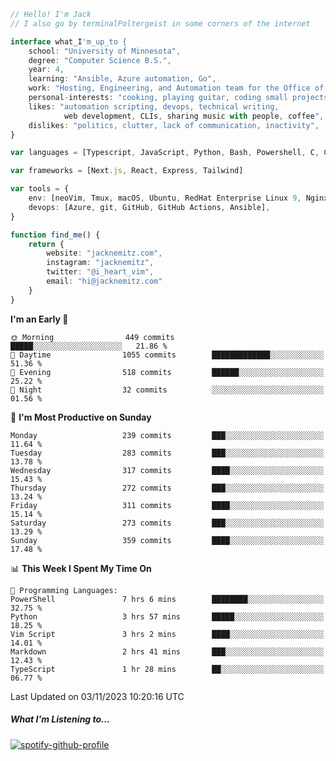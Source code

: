 ```typescript
// Hello! I'm Jack
// I also go by terminalPoltergeist in some corners of the internet

interface what_I'm_up_to {
    school: "University of Minnesota",
    degree: "Computer Science B.S.",
    year: 4,
    learning: "Ansible, Azure automation, Go",
    work: "Hosting, Engineering, and Automation team for the Office of Information Technology at UMN",
    personal-interests: "cooking, playing guitar, coding small projects",
    likes: "automation scripting, devops, technical writing,
            web development, CLIs, sharing music with people, coffee",
    dislikes: "politics, clutter, lack of communication, inactivity",
}

var languages = [Typescript, JavaScript, Python, Bash, Powershell, C, C++, HTML, CSS]

var frameworks = [Next.js, React, Express, Tailwind]

var tools = {
    env: [neoVim, Tmux, macOS, Ubuntu, RedHat Enterprise Linux 9, Nginx, DigitalOcean, Cloudflare],
    devops: [Azure, git, GitHub, GitHub Actions, Ansible],
}

function find_me() {
    return {
        website: "jacknemitz.com",
        instagram: "jacknemitz",
        twitter: "@i_heart_vim",
        email: "hi@jacknemitz.com"
    }
}
```

<!--START_SECTION:waka-->
**I'm an Early 🐤** 

```text
🌞 Morning                449 commits         █████░░░░░░░░░░░░░░░░░░░░   21.86 % 
🌆 Daytime                1055 commits        █████████████░░░░░░░░░░░░   51.36 % 
🌃 Evening                518 commits         ██████░░░░░░░░░░░░░░░░░░░   25.22 % 
🌙 Night                  32 commits          ░░░░░░░░░░░░░░░░░░░░░░░░░   01.56 % 
```
📅 **I'm Most Productive on Sunday** 

```text
Monday                   239 commits         ███░░░░░░░░░░░░░░░░░░░░░░   11.64 % 
Tuesday                  283 commits         ███░░░░░░░░░░░░░░░░░░░░░░   13.78 % 
Wednesday                317 commits         ████░░░░░░░░░░░░░░░░░░░░░   15.43 % 
Thursday                 272 commits         ███░░░░░░░░░░░░░░░░░░░░░░   13.24 % 
Friday                   311 commits         ████░░░░░░░░░░░░░░░░░░░░░   15.14 % 
Saturday                 273 commits         ███░░░░░░░░░░░░░░░░░░░░░░   13.29 % 
Sunday                   359 commits         ████░░░░░░░░░░░░░░░░░░░░░   17.48 % 
```


📊 **This Week I Spent My Time On** 

```text
💬 Programming Languages: 
PowerShell               7 hrs 6 mins        ████████░░░░░░░░░░░░░░░░░   32.75 % 
Python                   3 hrs 57 mins       █████░░░░░░░░░░░░░░░░░░░░   18.25 % 
Vim Script               3 hrs 2 mins        ████░░░░░░░░░░░░░░░░░░░░░   14.01 % 
Markdown                 2 hrs 41 mins       ███░░░░░░░░░░░░░░░░░░░░░░   12.43 % 
TypeScript               1 hr 28 mins        ██░░░░░░░░░░░░░░░░░░░░░░░   06.77 % 
```


 Last Updated on 03/11/2023 10:20:16 UTC
<!--END_SECTION:waka-->

##### What I'm Listening to...

[![spotify-github-profile](https://spotify-github-profile.vercel.app/api/view?uid=jack.nemitz&cover_image=true&show_offline=true&bar_color=53b14f&bar_color_cover=false&background_color=121212FF)](https://spotify-github-profile.vercel.app/api/view?uid=jack.nemitz&redirect=true)

